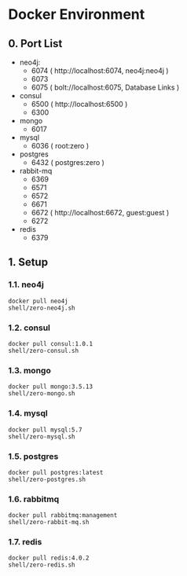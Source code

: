 # Docker Environment

## 0. Port List

* neo4j:
	* 6074 ( http://localhost:6074, neo4j:neo4j ) 
	* 6073
	* 6075 ( bolt://localhost:6075, Database Links )
* consul
	* 6500 ( http://localhost:6500 )
	* 6300
* mongo
	* 6017
* mysql
	* 6036 ( root:zero )
* postgres
	* 6432 ( postgres:zero )
* rabbit-mq
	* 6369
	* 6571
	* 6572
	* 6671
	* 6672 ( http://localhost:6672, guest:guest )
	* 6272
* redis
	* 6379

## 1. Setup
### 1.1. neo4j

```
docker pull neo4j
shell/zero-neo4j.sh
```

### 1.2. consul

```
docker pull consul:1.0.1
shell/zero-consul.sh
```

### 1.3. mongo

```
docker pull mongo:3.5.13
shell/zero-mongo.sh
```

### 1.4. mysql

```
docker pull mysql:5.7
shell/zero-mysql.sh
```

### 1.5. postgres

```
docker pull postgres:latest
shell/zero-postgres.sh
```

### 1.6. rabbitmq

```
docker pull rabbitmq:management
shell/zero-rabbit-mq.sh
```

### 1.7. redis

```
docker pull redis:4.0.2
shell/zero-redis.sh
```